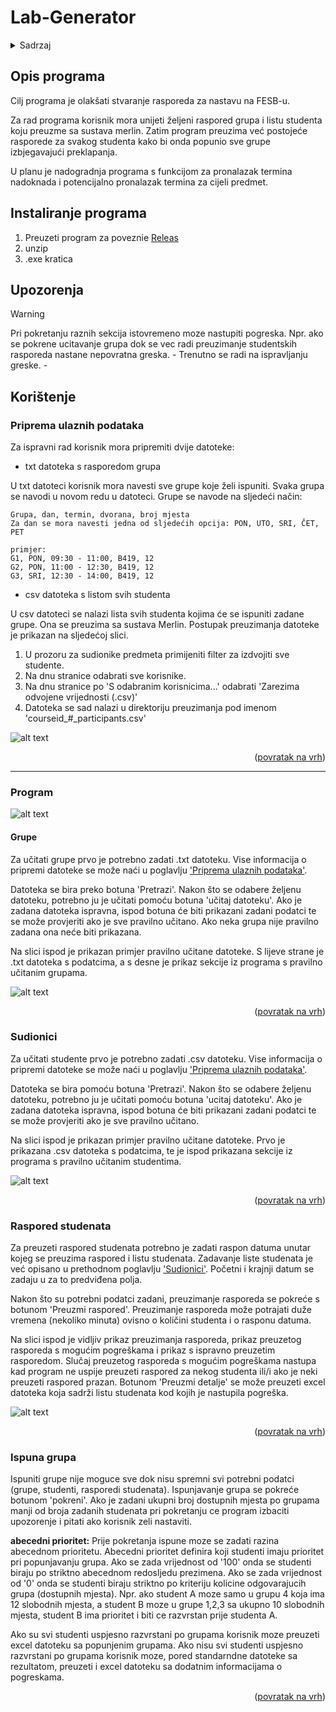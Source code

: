 <a id="readme-top"></a>

# Lab-Generator

<details>
  <summary>Sadrzaj</summary>
  <ol>
    <li><a href="#opis-programa">Opis programa</a></li>
    <li><a href="#instaliranje-programa">Instaliranje programa</a></li>
    <li>
      <a href="#koristenje">Koristenje</a>
      <ul>
        <li><a href="#priprema-ulaznih-podataka">Priprema ulaznih podataka</a></li>
        <li><a href="#program">Program</a>
          <ul>
            <li><a href="#grupe">Grupe</a></li>
            <li><a href="#sudionici">Sudionici</a></li>
            <li><a href="#raspored-studenata">Raspored studenata</a></li>
            <li><a href="#ispuna-grupa">Ispuna grupa</a></li>
          </ul>
        </li>
      </ul>
    </li>
    <li><a href="#roadmap">Roadmap</a></li>
  </ol>
</details>

## Opis programa

Cilj programa je olakšati stvaranje rasporeda za nastavu na FESB-u.

Za rad programa korisnik mora unijeti željeni raspored grupa i listu studenta koju preuzme sa sustava merlin. Zatim program preuzima već postojeće rasporede za svakog studenta kako bi onda popunio sve grupe izbjegavajući preklapanja.

U planu je nadogradnja programa s funkcijom za pronalazak termina nadoknada i potencijalno pronalazak termina za cijeli predmet.

## Instaliranje programa

1. Preuzeti program za poveznie [Releas](https://github.com/skmhaupt/Lab-Generator)
2. unzip
3. .exe kratica

<!--
<p align="right">(<a href="#readme-top">back to top</a>)</p>
-->

## Upozorenja

> [!WARNING]
> Pri pokretanju raznih sekcija istovremeno moze nastupiti pogreska. Npr. ako se pokrene ucitavanje grupa dok se vec radi preuzimanje studentskih rasporeda nastane nepovratna greska. - Trenutno se radi na ispravljanju greske. - 

## Korištenje

### Priprema ulaznih podataka

Za ispravni rad korisnik mora pripremiti dvije datoteke:

* txt datoteka s rasporedom grupa

U txt datoteci korisnik mora navesti sve grupe koje želi ispuniti. Svaka grupa se navodi u novom redu u datoteci. Grupe se navode na sljedeći način:

```text
Grupa, dan, termin, dvorana, broj mjesta
Za dan se mora navesti jedna od sljedećih opcija: PON, UTO, SRI, ČET, PET

primjer:
G1, PON, 09:30 - 11:00, B419, 12
G2, PON, 11:00 - 12:30, B419, 12
G3, SRI, 12:30 - 14:00, B419, 12
```

* csv datoteka s listom svih studenta

U csv datoteci se nalazi lista svih studenta kojima će se ispuniti zadane grupe. Ona se preuzima sa sustava Merlin. Postupak preuzimanja datoteke je prikazan na sljedećoj slici.

1. U prozoru za sudionike predmeta primijeniti filter za izdvojiti sve studente.
2. Na dnu stranice odabrati sve korisnike.
3. Na dnu stranice po 'S odabranim korisnicima...' odabrati 'Zarezima odvojene vrijednosti (.csv)'
4. Datoteka se sad nalazi u direktoriju preuzimanja pod imenom 'courseid_#_participants.csv'

![alt text](images/cours_participants.png "Preuzimanje liste studenta")

<p align="right">(<a href="#readme-top">povratak na vrh</a>)</p>

---

### Program

![alt text](images/program.png "Program")

#### Grupe

Za učitati grupe prvo je potrebno zadati .txt datoteku. Vise informacija o pripremi datoteke se može naći u poglavlju ['Priprema ulaznih podataka'](#priprema-ulaznih-podataka).

Datoteka se bira preko botuna 'Pretrazi'. Nakon što se odabere željenu datoteku, potrebno ju je učitati pomoću botuna 'učitaj datoteku'. Ako je zadana datoteka ispravna, ispod botuna će biti prikazani zadani podatci te se može provjeriti ako je sve pravilno učitano. Ako neka grupa nije pravilno zadana ona neće biti prikazana.

Na slici ispod je prikazan primjer pravilno učitane datoteke. S lijeve strane je .txt datoteka s podatcima, a s desne je prikaz sekcije iz programa s pravilno učitanim grupama.

![alt text](images/groups.png "Groups")

<p align="right">(<a href="#readme-top">povratak na vrh</a>)</p>

### Sudionici

Za učitati studente prvo je potrebno zadati .csv datoteku. Vise informacija o pripremi datoteke se može naći u poglavlju ['Priprema ulaznih podataka'](#priprema-ulaznih-podataka).

Datoteka se bira pomoću botuna 'Pretrazi'. Nakon što se odabere željenu datoteku, potrebno ju je učitati pomoću botuna 'ucitaj datoteku'. Ako je zadana datoteka ispravna, ispod botuna će biti prikazani zadani podatci te se može provjeriti ako je sve pravilno učitano.

Na slici ispod je prikazan primjer pravilno učitane datoteke. Prvo je prikazana .csv datoteka s podatcima, te je ispod prikazana sekcije iz programa s pravilno učitanim studentima.

![alt text](images/participants.png "Participants")

<p align="right">(<a href="#readme-top">povratak na vrh</a>)</p>

### Raspored studenata

Za preuzeti raspored studenata potrebno je zadati raspon datuma unutar kojeg se preuzima raspored i listu studenata. Zadavanje liste studenata je već opisano u prethodnom poglavlju ['Sudionici'](#sudionici). Početni i krajnji datum se zadaju u za to predviđena polja.

Nakon što su potrebni podatci zadani, preuzimanje rasporeda se pokreće s botunom 'Preuzmi raspored'. Preuzimanje rasporeda može potrajati duže vremena (nekoliko minuta) ovisno o količini studenta i o rasponu datuma.

Na slici ispod je vidljiv prikaz preuzimanja rasporeda, prikaz preuzetog rasporeda s mogućim pogreškama i prikaz s ispravno preuzetim rasporedom. Slučaj preuzetog rasporeda s mogućim pogreškama nastupa kad program ne uspije preuzeti raspored za nekog studenta ili/i ako je neki preuzeti raspored prazan. Botunom 'Preuzmi detalje' se može preuzeti excel datoteka koja sadrži listu studenata kod kojih je nastupila pogreška.

![alt text](images/scraper.png "Schedule scraper")

<p align="right">(<a href="#readme-top">povratak na vrh</a>)</p>

### Ispuna grupa

Ispuniti grupe nije moguce sve dok nisu spremni svi potrebni podatci (grupe, studenti, rasporedi studenata). Ispunjavanje grupa se pokreće botunom 'pokreni'. Ako je zadani ukupni broj dostupnih mjesta po grupama manji od broja zadanih studenata pri pokretanju ce program izbaciti upozorenje i pitati ako korisnik zeli nastaviti.

__abecedni prioritet:__
Prije pokretanja ispune moze se zadati razina abecednom prioritetu. Abecedni prioritet definira koji studenti imaju prioritet pri popunjavanju grupa. Ako se zada vrijednost od '100' onda se studenti biraju po striktno abecednom redosljedu prezimena. Ako se zada vrijednost od '0' onda se studenti biraju striktno po kriteriju kolicine odgovarajucih grupa (dostupnih mjesta). Npr. ako student A moze samo u grupu 4 koja ima 12 slobodnih mjesta, a student B moze u grupe 1,2,3 sa ukupno 10 slobodnih mjesta, student B ima prioritet i biti ce razvrstan prije studenta A.

Ako su svi studenti uspjesno razvrstani po grupama korisnik moze preuzeti excel datoteku sa popunjenim grupama. Ako nisu svi studenti uspjesno razvrstani po grupama korisnik moze, pored standarndne datoteke sa rezultatom, preuzeti i excel datoteku sa dodatnim informacijama o pogreskama.

<p align="right">(<a href="#readme-top">povratak na vrh</a>)</p>